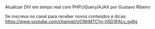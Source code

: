 Atualizar DIV em tempo real com PHP/JQuery/AJAX por Gustavo Ribeiro

Se inscreva no canal para receber novos conteúdos e dicas: https://www.youtube.com/channel/UCNhMTC1yj-h5D3FALy_gy6g
